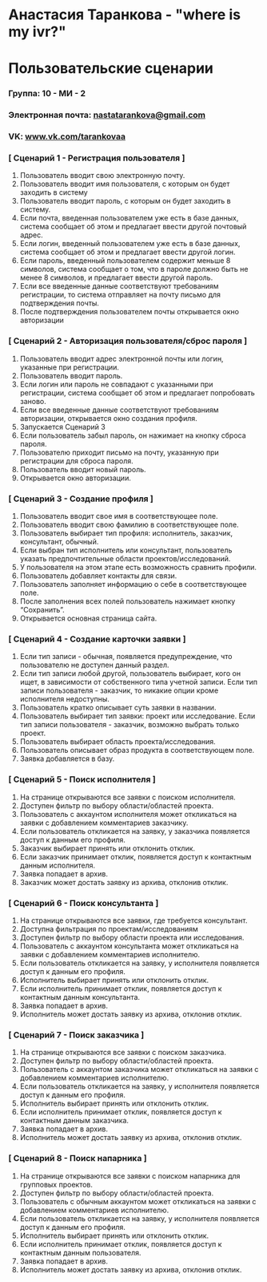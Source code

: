 # Анастасия Таранкова - "where is my ivr?"
# Пользовательские сценарии

### Группа: 10 - МИ - 2
### Электронная почта: nastatarankova@gmail.com
### VK: www.vk.com/tarankovaa 


### [ Сценарий 1 - Регистрация пользователя ]

1. Пользователь вводит свою электронную почту.
2. Пользователь вводит имя пользователя, с которым он будет заходить в систему
3. Пользователь вводит пароль, с которым он будет заходить в систему.
4. Если почта, введенная пользователем уже есть в базе данных, система сообщает об этом и предлагает ввести другой почтовый адрес.
5. Если логин, введенный пользователем уже есть в базе данных, система сообщает об этом и предлагает ввести другой логин.
6. Если пароль, введенный пользователем содержит меньше 8 символов, система сообщает о том, что в пароле должно быть не менее 8 символов, и предлагает ввести другой пароль.
7. Если все введенные данные соответствуют требованиям регистрации, то система отправляет на почту письмо для подтверждения почты.
8. После подтверждения пользователем почты открывается окно авторизации

### [ Сценарий 2 - Авторизация пользователя/сброс пароля ]

1. Пользователь вводит адрес электронной почты или логин, указанные при регистрации.
2. Пользователь вводит пароль.
3. Если логин или пароль не совпадают с указанными при регистрации, система сообщает об этом и предлагает попробовать заново.
4. Если все введенные данные соответствуют требованиям авторизации, открывается окно создания профиля.
5. Запускается Сценарий 3
6. Если пользователь забыл пароль, он нажимает на кнопку сброса пароля.
7. Пользователю приходит письмо на почту, указанную при регистрации для сброса пароля.
8. Пользователь вводит новый пароль.
9. Открывается окно авторизации.

### [ Сценарий 3 - Создание профиля ]

1. Пользователь вводит свое имя в соответствующее поле.
2. Пользователь вводит свою фамилию в соответствующее поле.
3. Пользователь выбирает тип профиля: исполнитель, заказчик, консультант, обычный.
4. Если выбран тип исполнитель или консультант, пользователь указать предпочтительные области проектов/исследований.
5. У пользователя на этом этапе есть возможность сравнить профили.
6. Пользователь добавляет контакты для связи.
7. Пользователь заполняет информацию о себе в соответствующее поле.
8. После заполнения всех полей пользователь нажимает кнопку “Сохранить”.
9. Открывается основная страница сайта.

### [ Сценарий 4 - Создание карточки заявки ]

1. Если тип записи - обычная, появляется предупреждение, что пользователю не доступен данный раздел.
2. Если тип записи любой другой, пользователь выбирает, кого он ищет, в зависимости от собственного типа учетной записи. Если тип записи пользователя - заказчик, то никакие опции кроме исполнителя недоступны.
3. Пользователь кратко описывает суть заявки в названии.
4. Пользователь выбирает тип заявки: проект или исследование. Если тип записи пользователя - заказчик, возможно выбрать только проект.
5. Пользователь выбирает область проекта/исследования.
6. Пользователь описывает образ продукта в соответствующем поле.
7. Заявка добавляется в базу.

### [ Сценарий 5 - Поиск исполнителя ]

1. На странице открываются все заявки с поиском исполнителя.
2. Доступен фильтр по выбору области/областей проекта.
3. Пользователь с аккаунтом исполнителя может откликаться на заявки с добавлением комментариев заказчику.
4. Если пользователь откликается на заявку, у заказчика появляется доступ к данным его профиля.
5. Заказчик выбирает принять или отклонить отклик.
6. Если заказчик принимает отклик, появляется доступ к контактным данным исполнителя.
7. Заявка попадает в архив.
8. Заказчик может достать заявку из архива, отклонив отклик.

### [ Сценарий 6 - Поиск консультанта ]

1. На странице открываются все заявки, где требуется консультант.
2. Доступна фильтрация по проектам/исследованиям
3. Доступен фильтр по выбору области проекта или исследования.
4. Пользователь с аккаунтом консультанта может откликаться на заявки с добавлением комментариев исполнителю.
5. Если пользователь откликается на заявку, у исполнителя появляется доступ к данным его профиля.
6. Исполнитель выбирает принять или отклонить отклик.
7. Если исполнитель принимает отклик, появляется доступ к контактным данным консультанта.
8. Заявка попадает в архив.
9. Исполнитель может достать заявку из архива, отклонив отклик.

### [ Сценарий 7 - Поиск заказчика ]

1. На странице открываются все заявки с поиском заказчика.
2. Доступен фильтр по выбору области/областей проекта.
3. Пользователь с аккаунтом заказчика может откликаться на заявки с добавлением комментариев исполнителю.
4. Если пользователь откликается на заявку, у исполнителя появляется доступ к данным его профиля.
5. Исполнитель выбирает принять или отклонить отклик.
6. Если исполнитель принимает отклик, появляется доступ к контактным данным заказчика.
7. Заявка попадает в архив.
8. Исполнитель может достать заявку из архива, отклонив отклик.

### [ Сценарий 8 - Поиск напарника ]

1. На странице открываются все заявки с поиском напарника для групповых проектов.
2. Доступен фильтр по выбору области/областей проекта.
3. Пользователь с обычным аккаунтом может откликаться на заявки с добавлением комментариев исполнителю.
4. Если пользователь откликается на заявку, у исполнителя появляется доступ к данным его профиля.
5. Исполнитель выбирает принять или отклонить отклик.
6. Если исполнитель принимает отклик, появляется доступ к контактным данным пользователя.
7. Заявка попадает в архив.
8. Исполнитель может достать заявку из архива, отклонив отклик.
